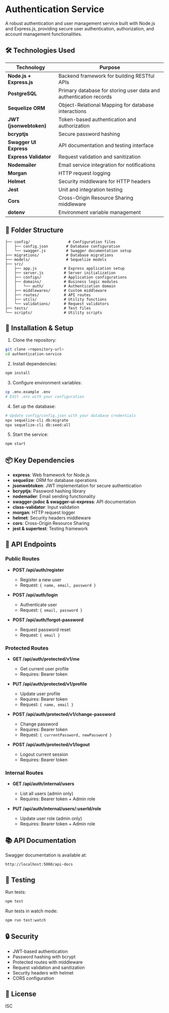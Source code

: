 # Authentication Service

A robust authentication and user management service built with Node.js and Express.js, providing secure user authentication, authorization, and account management functionalities.

## 🛠️ Technologies Used

| Technology | Purpose |
|------------|----------|
| **Node.js + Express.js** | Backend framework for building RESTful APIs |
| **PostgreSQL** | Primary database for storing user data and authentication records |
| **Sequelize ORM** | Object-Relational Mapping for database interactions |
| **JWT (jsonwebtoken)** | Token-based authentication and authorization |
| **bcryptjs** | Secure password hashing |
| **Swagger UI Express** | API documentation and testing interface |
| **Express Validator** | Request validation and sanitization |
| **Nodemailer** | Email service integration for notifications |
| **Morgan** | HTTP request logging |
| **Helmet** | Security middleware for HTTP headers |
| **Jest** | Unit and integration testing |
| **Cors** | Cross-Origin Resource Sharing middleware |
| **dotenv** | Environment variable management |

## 📁 Folder Structure

```
├── config/                 # Configuration files
│   ├── config.json        # Database configuration
│   └── swagger.js         # Swagger documentation setup
├── migrations/            # Database migrations
├── models/                # Sequelize models
├── src/
│   ├── app.js            # Express application setup
│   ├── server.js         # Server initialization
│   ├── configs/          # Application configurations
│   ├── domains/          # Business logic modules
│   │   └── auth/         # Authentication domain
│   ├── middlewares/      # Custom middleware
│   ├── routes/           # API routes
│   ├── utils/            # Utility functions
│   └── validations/      # Request validators
├── tests/                # Test files
└── scripts/              # Utility scripts
```

## 🚀 Installation & Setup

1. Clone the repository:
```bash
git clone <repository-url>
cd authentication-service
```

2. Install dependencies:
```bash
npm install
```

3. Configure environment variables:
```bash
cp .env.example .env
# Edit .env with your configuration
```

4. Set up the database:
```bash
# Update config/config.json with your database credentials
npx sequelize-cli db:migrate
npx sequelize-cli db:seed:all
```

5. Start the service:
```bash
npm start
```

## 📦 Key Dependencies

- **express**: Web framework for Node.js
- **sequelize**: ORM for database operations
- **jsonwebtoken**: JWT implementation for secure authentication
- **bcryptjs**: Password hashing library
- **nodemailer**: Email sending functionality
- **swagger-jsdoc & swagger-ui-express**: API documentation
- **class-validator**: Input validation
- **morgan**: HTTP request logger
- **helmet**: Security headers middleware
- **cors**: Cross-Origin Resource Sharing
- **jest & supertest**: Testing framework

## 🔐 API Endpoints

### Public Routes

- **POST /api/auth/register**
  - Register a new user
  - Request: `{ name, email, password }`

- **POST /api/auth/login**
  - Authenticate user
  - Request: `{ email, password }`

- **POST /api/auth/forgot-password**
  - Request password reset
  - Request: `{ email }`

### Protected Routes

- **GET /api/auth/protected/v1/me**
  - Get current user profile
  - Requires: Bearer token

- **PUT /api/auth/protected/v1/profile**
  - Update user profile
  - Requires: Bearer token
  - Request: `{ name, email }`

- **POST /api/auth/protected/v1/change-password**
  - Change password
  - Requires: Bearer token
  - Request: `{ currentPassword, newPassword }`

- **POST /api/auth/protected/v1/logout**
  - Logout current session
  - Requires: Bearer token

### Internal Routes

- **GET /api/auth/internal/users**
  - List all users (admin only)
  - Requires: Bearer token + Admin role

- **PUT /api/auth/internal/users/:userId/role**
  - Update user role (admin only)
  - Requires: Bearer token + Admin role

## 📚 API Documentation

Swagger documentation is available at:
```
http://localhost:5000/api-docs
```

## 🧪 Testing

Run tests:
```bash
npm test
```

Run tests in watch mode:
```bash
npm run test:watch
```

## 🔒 Security

- JWT-based authentication
- Password hashing with bcrypt
- Protected routes with middleware
- Request validation and sanitization
- Security headers with helmet
- CORS configuration

## 📝 License

ISC
